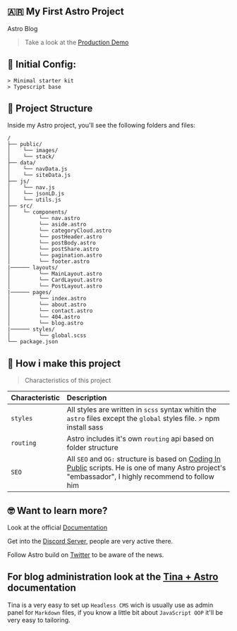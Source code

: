 ## 🇦🇷 **My First Astro Project**
Astro Blog

> Take a look at the [Production Demo](https://journeyblog.vercel.app/blog)

## 💾 Initial Config:

```
> Minimal starter kit
> Typescript base
```


## 🚀 Project Structure

Inside my Astro project, you'll see the following folders and files:


```
/
├── public/
│    └── images/
│    └── stack/
├── data/
│    └── navData.js
│    └── siteData.js
├── js/
│    └── nav.js
│    └── jsonLD.js
│    └── utils.js
├── src/
│    └─ components/
│         └── nav.astro
│         └── aside.astro
│         └── categoryCloud.astro
│         └── postHeader.astro
│         └── postBody.astro
│         └── postShare.astro
│         └── pagination.astro
│         └── footer.astro
|────── layouts/
│         └── MainLayout.astro
│         └── CardLayout.astro
│         └── PostLayout.astro
|────── pages/
│         └── index.astro
│         └── about.astro
│         └── contact.astro
│         └── 404.astro
│         └── blog.astro
|────── styles/
│         └── global.scss
└── package.json
```


## 🧞 How i make this project
> Characteristics of this project 

| Characteristic            | Description                                      |
| :------------------------ | :----------------------------------------------- |
| `styles`                  | All styles are written in `scss` syntax whitin the `astro` files except the `global` styles file. > npm install sass |
| `routing`                 | Astro includes it's own `routing` api based on folder structure |
| `SEO`                     | All `SEO` and `OG:` structure is based on [Coding In Public](https://www.youtube.com/@CodinginPublic/) scripts. He is one of many Astro project's "embassador", I highly recommend to follow him |


## 🤓 Want to learn more?

Look at the official [Documentation](https://docs.astro.build) 

Get into the [Discord Server](https://astro.build/chat), people are very active there.

Follow Astro build on [Twitter](https://twitter.com/astrodotbuild) to be aware of the news.

## For blog administration look at the [Tina + Astro](https://tina.io/docs/frameworks/astro/) documentation

Tina is a very easy to set up `Headless CMS` wich is usually use as admin panel for `Markdown` files, if you know a little bit about `JavaScript OOP` it'll be very easy to tailoring.
